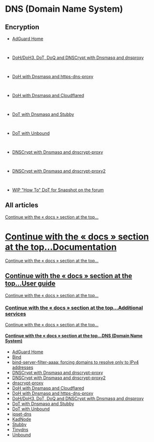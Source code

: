 # DNS (Domain Name System)

## Encryption

- [AdGuard Home](/docs/guide-user/services/dns/adguard-home "docs:guide-user:services:dns:adguard-home")

 

- [DoH/DoH3, DoT, DoQ and DNSCrypt with Dnsmasq and dnsproxy](/docs/guide-user/services/dns/dot_dnsmasq_dnsproxy "docs:guide-user:services:dns:dot_dnsmasq_dnsproxy")

 

- [DoH with Dnsmasq and https-dns-proxy](/docs/guide-user/services/dns/doh_dnsmasq_https-dns-proxy "docs:guide-user:services:dns:doh_dnsmasq_https-dns-proxy")

 

- [DoH with Dnsmasq and Cloudflared](/docs/guide-user/services/dns/doh_cloudflared "docs:guide-user:services:dns:doh_cloudflared")

 

- [DoT with Dnsmasq and Stubby](/docs/guide-user/services/dns/dot_dnsmasq_stubby "docs:guide-user:services:dns:dot_dnsmasq_stubby")

 

- [DoT with Unbound](/docs/guide-user/services/dns/dot_unbound "docs:guide-user:services:dns:dot_unbound")

 

- [DNSCrypt with Dnsmasq and dnscrypt-proxy](/docs/guide-user/services/dns/dnscrypt_dnsmasq_dnscrypt-proxy "docs:guide-user:services:dns:dnscrypt_dnsmasq_dnscrypt-proxy")

 

- [DNSCrypt with Dnsmasq and dnscrypt-proxy2](/docs/guide-user/services/dns/dnscrypt_dnsmasq_dnscrypt-proxy2 "docs:guide-user:services:dns:dnscrypt_dnsmasq_dnscrypt-proxy2")

 

- [WIP "How To" DoT for Snapshot on the forum](https://forum.openwrt.org/t/dns-privacy-aka-dns-over-tls-for-openwrt-updated-w-bonus-videos-for-setup-and-verification/89772 "https://forum.openwrt.org/t/dns-privacy-aka-dns-over-tls-for-openwrt-updated-w-bonus-videos-for-setup-and-verification/89772")

## All articles

[Continue with the « docs » section at the top...](#top-538519911 "Continue with the « docs » section at the top...")

# [Continue with the « docs » section at the top...](#top-538519911 "Continue with the « docs » section at the top...")[Documentation](/docs/start "docs:start")

[Continue with the « docs » section at the top...](#top-538519911 "Continue with the « docs » section at the top...")

## [Continue with the « docs » section at the top...](#top-538519911 "Continue with the « docs » section at the top...")[User guide](/docs/guide-user/start "docs:guide-user:start")

[Continue with the « docs » section at the top...](#top-538519911 "Continue with the « docs » section at the top...")

### [Continue with the « docs » section at the top...](#top-538519911 "Continue with the « docs » section at the top...")[Additional services](/docs/guide-user/services/start "docs:guide-user:services:start")

[Continue with the « docs » section at the top...](#top-538519911 "Continue with the « docs » section at the top...")

#### [Continue with the « docs » section at the top...](#top-538519911 "Continue with the « docs » section at the top...")[DNS (Domain Name System)](/docs/guide-user/services/dns/start "docs:guide-user:services:dns:start")

- [AdGuard Home](/docs/guide-user/services/dns/adguard-home "docs:guide-user:services:dns:adguard-home")
- [Bind](/docs/guide-user/services/dns/bind "docs:guide-user:services:dns:bind")
- [bind-server-filter-aaaa: forcing domains to resolve only to IPv4 addresses](/docs/guide-user/services/dns/bind-server-filter-aaaa "docs:guide-user:services:dns:bind-server-filter-aaaa")
- [DNSCrypt with Dnsmasq and dnscrypt-proxy](/docs/guide-user/services/dns/dnscrypt_dnsmasq_dnscrypt-proxy "docs:guide-user:services:dns:dnscrypt_dnsmasq_dnscrypt-proxy")
- [DNSCrypt with Dnsmasq and dnscrypt-proxy2](/docs/guide-user/services/dns/dnscrypt_dnsmasq_dnscrypt-proxy2 "docs:guide-user:services:dns:dnscrypt_dnsmasq_dnscrypt-proxy2")
- [dnscrypt-proxy](/docs/guide-user/services/dns/dnscrypt-proxy "docs:guide-user:services:dns:dnscrypt-proxy")
- [DoH with Dnsmasq and Cloudflared](/docs/guide-user/services/dns/doh_cloudflared "docs:guide-user:services:dns:doh_cloudflared")
- [DoH with Dnsmasq and https-dns-proxy](/docs/guide-user/services/dns/doh_dnsmasq_https-dns-proxy "docs:guide-user:services:dns:doh_dnsmasq_https-dns-proxy")
- [DoH/DoH3, DoT, DoQ and DNSCrypt with Dnsmasq and dnsproxy](/docs/guide-user/services/dns/dot_dnsmasq_dnsproxy "docs:guide-user:services:dns:dot_dnsmasq_dnsproxy")
- [DoT with Dnsmasq and Stubby](/docs/guide-user/services/dns/dot_dnsmasq_stubby "docs:guide-user:services:dns:dot_dnsmasq_stubby")
- [DoT with Unbound](/docs/guide-user/services/dns/dot_unbound "docs:guide-user:services:dns:dot_unbound")
- [ipset-dns](/docs/guide-user/services/dns/ipset-dns "docs:guide-user:services:dns:ipset-dns")
- [KadNode](/docs/guide-user/services/dns/kadnode "docs:guide-user:services:dns:kadnode")
- [Stubby](/docs/guide-user/services/dns/stubby "docs:guide-user:services:dns:stubby")
- [Tinydns](/docs/guide-user/services/dns/tinydns "docs:guide-user:services:dns:tinydns")
- [Unbound](/docs/guide-user/services/dns/unbound "docs:guide-user:services:dns:unbound")

